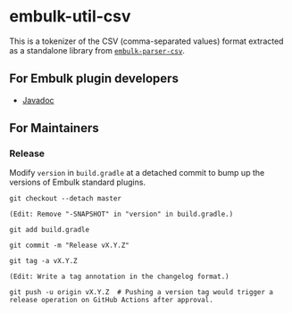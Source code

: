 embulk-util-csv
================

This is a tokenizer of the CSV (comma-separated values) format extracted as a standalone library from [`embulk-parser-csv`](https://github.com/embulk/embulk-standards).

For Embulk plugin developers
-----------------------------

* [Javadoc](https://dev.embulk.org/embulk-util-csv/)

For Maintainers
----------------

### Release

Modify `version` in `build.gradle` at a detached commit to bump up the versions of Embulk standard plugins.

```
git checkout --detach master

(Edit: Remove "-SNAPSHOT" in "version" in build.gradle.)

git add build.gradle

git commit -m "Release vX.Y.Z"

git tag -a vX.Y.Z

(Edit: Write a tag annotation in the changelog format.)

git push -u origin vX.Y.Z  # Pushing a version tag would trigger a release operation on GitHub Actions after approval.
```
